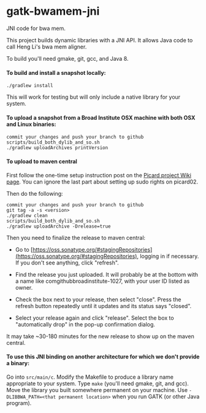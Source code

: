 # gatk-bwamem-jni
JNI code for bwa mem.

This project builds dynamic libraries with a JNI API.
It allows Java code to call Heng Li's bwa mem aligner.

To build you'll need gmake, git, gcc, and Java 8.

#### To build and install a snapshot locally:

```
./gradlew install
```

This will work for testing but will only include a native library for your system.

#### To upload a snapshot from a Broad Institute OSX machine with both OSX and Linux binaries:
```
commit your changes and push your branch to github
scripts/build_both_dylib_and_so.sh
./gradlew uploadArchives printVersion
```

#### To upload to maven central 

First follow the one-time setup instruction post on the [Picard project Wiki page](https://github.com/broadinstitute/picard/wiki/How-to-release-Picard#one-time-setup-tasks). You can ignore the last part about setting up sudo rights on picard02.

Then do the following:

```
commit your changes and push your branch to github
git tag -a -s <version>
./gradlew clean
scripts/build_both_dylib_and_so.sh
./gradlew uploadArchive -Drelease=true
```
Then you need to finalize the release to maven central:

 * Go to [https://oss.sonatype.org/#stagingRepositories](https://oss.sonatype.org/#stagingRepositories), logging in if necessary. If you don't see anything, click "refresh".

 * Find the release you just uploaded. It will probably be at the bottom with a name like comgithubbroadinstitute-1027, with your user ID listed as owner.

 * Check the box next to your release, then select "close". Press the refresh button repeatedly until it updates and its status says "closed".

 * Select your release again and click "release". Select the box to "automatically drop" in the pop-up confirmation dialog.

It may take ~30-180 minutes for the new release to show up on the maven central.

#### To use this JNI binding on another architecture for which we don't provide a binary:

  Go into ```src/main/c```.
  Modify the Makefile to produce a library name appropriate to your system.
  Type ```make``` (you'll need gmake, git, and gcc).
  Move the library you built somewhere permanent on your machine.
  Use ```-DLIBBWA_PATH=<that permanent location>``` when you run GATK (or other Java program).
